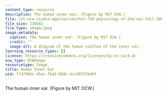 ```yaml
---
content_type: resource
description: The human inner ear. (Figure by MIT OCW.)
file: /ol-ocw-studio-app/courses/hst-720-physiology-of-the-ear-fall-2004/ff3f90bc45acf5a9089cbcc50723bd6f_hst-720f04.jpg
file_size: 120582
file_type: image/jpeg
image_metadata:
  caption: The human inner ear. (Figure by MIT OCW.)
  credit: ''
  image-alt: A diagram of the human cochlea of the inner ear.
learning_resource_types: []
license: https://creativecommons.org/licenses/by-nc-sa/4.0/
ocw_type: OCWImage
resourcetype: Image
title: Human Inner Ear
uid: ff3f90bc-45ac-f5a9-089c-bcc50723bd6f
---
```

The human inner ear. (Figure by MIT OCW.)